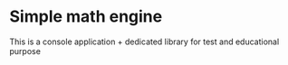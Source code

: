 # Simple math engine 
This is a console application + dedicated library for test and educational purpose
